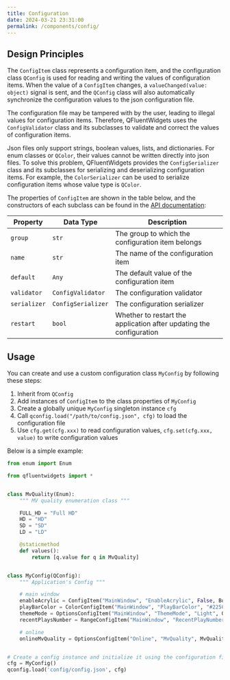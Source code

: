 ```yaml
---
title: Configuration
date: 2024-03-21 23:31:00
permalink: /components/config/
---
```


## Design Principles
The `ConfigItem` class represents a configuration item, and the configuration class `QConfig` is used for reading and writing the values of configuration items. When the value of a `ConfigItem` changes, a `valueChanged(value: object)` signal is sent, and the `QConfig` class will also automatically synchronize the configuration values to the json configuration file.

The configuration file may be tampered with by the user, leading to illegal values for configuration items. Therefore, QFluentWidgets uses the `ConfigValidator` class and its subclasses to validate and correct the values of configuration items.

Json files only support strings, boolean values, lists, and dictionaries. For enum classes or `QColor`, their values cannot be written directly into json files. To solve this problem, QFluentWidgets provides the `ConfigSerializer` class and its subclasses for serializing and deserializing configuration items. For example, the `ColorSerializer` can be used to serialize configuration items whose value type is `QColor`.

The properties of `ConfigItem` are shown in the table below, and the constructors of each subclass can be found in the [API documentation](https://pyqt-fluent-widgets.readthedocs.io/en/latest/autoapi/qfluentwidgets/common/config/index.html#qfluentwidgets.common.config.ConfigItem):

| Property     | Data Type          | Description                                                         |
| ------------ | ------------------ | ------------------------------------------------------------------- |
| `group`      | `str`              | The group to which the configuration item belongs                   |
| `name`       | `str`              | The name of the configuration item                                  |
| `default`    | `Any`              | The default value of the configuration item                         |
| `validator`  | `ConfigValidator`  | The configuration validator                                         |
| `serializer` | `ConfigSerializer` | The configuration serializer                                        |
| `restart`    | `bool`             | Whether to restart the application after updating the configuration |

## Usage
You can create and use a custom configuration class `MyConfig` by following these steps:

1. Inherit from `QConfig`
2. Add instances of `ConfigItem` to the class properties of `MyConfig`
3. Create a globally unique `MyConfig` singleton instance `cfg`
4. Call `qconfig.load("/path/to/config.json", cfg)` to load the configuration file
5. Use `cfg.get(cfg.xxx)` to read configuration values, `cfg.set(cfg.xxx, value)` to write configuration values

Below is a simple example:

```python
from enum import Enum

from qfluentwidgets import *


class MvQuality(Enum):
    """ MV quality enumeration class """

    FULL_HD = "Full HD"
    HD = "HD"
    SD = "SD"
    LD = "LD"

    @staticmethod
    def values():
        return [q.value for q in MvQuality]


class MyConfig(QConfig):
    """ Application's Config """

    # main window
    enableAcrylic = ConfigItem("MainWindow", "EnableAcrylic", False, BoolValidator())
    playBarColor = ColorConfigItem("MainWindow", "PlayBarColor", "#225C7F")
    themeMode = OptionsConfigItem("MainWindow", "ThemeMode", "Light", OptionsValidator(["Light", "Dark", "Auto"]), restart=True)
    recentPlaysNumber = RangeConfigItem("MainWindow", "RecentPlayNumbers", 300, RangeValidator(10, 300))

    # online
    onlineMvQuality = OptionsConfigItem("Online", "MvQuality", MvQuality.FULL_HD, OptionsValidator(MvQuality), EnumSerializer(MvQuality))


# Create a config instance and initialize it using the configuration file
cfg = MyConfig()
qconfig.load('config/config.json', cfg)
```